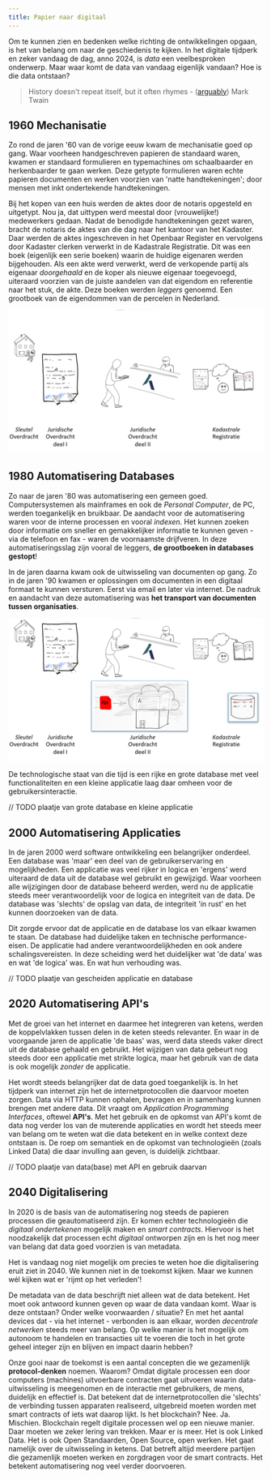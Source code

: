 ```yaml
---
title: Papier naar digitaal
---
```

Om te kunnen zien en bedenken welke richting de ontwikkelingen opgaan, is het van belang om naar de
geschiedenis te kijken. In het digitale tijdperk en zeker vandaag de dag, anno 2024, is _data_ een
veelbesproken onderwerp. Maar waar komt de data van vandaag eigenlijk vandaan? Hoe is die data
ontstaan?

> History doesn't repeat itself, but it often rhymes -
> ([arguably](https://quoteinvestigator.com/2014/01/12/history-rhymes/)) Mark Twain

## 1960 Mechanisatie

Zo rond de jaren '60 van de vorige eeuw kwam de mechanisatie goed op gang. Waar voorheen
handgeschreven papieren de standaard waren, kwamen er standaard formulieren en typemachines om
schaalbaarder en herkenbaarder te gaan werken. Deze getypte formulieren waren echte papieren
documenten en werken voorzien van 'natte handtekeningen'; door mensen met inkt ondertekende
handtekeningen.

Bij het kopen van een huis werden de aktes door de notaris opgesteld en uitgetypt. Nou ja, dat
uittypen werd meestal door (vrouwelijke!) medewerkers gedaan. Nadat de benodigde handtekeningen
gezet waren, bracht de notaris de aktes van die dag naar het kantoor van het Kadaster. Daar werden
de aktes ingeschreven in het Openbaar Register en vervolgens door Kadaster clerken verwerkt in de
Kadastrale Registratie. Dit was een boek (eigenlijk een serie boeken) waarin de huidige eigenaren
werden bijgehouden. Als een akte werd verwerkt, werd de verkopende partij als eigenaar _doorgehaald_
en de koper als nieuwe eigenaar toegevoegd, uiteraard voorzien van de juiste aandelen van dat
eigendom en referentie naar het stuk, de akte. Deze boeken werden _leggers_ genoemd. Een grootboek
van de eigendommen van de percelen in Nederland.

![1960 Vastgoed proces](../images/1960-vastgoed-proces.png)

## 1980 Automatisering Databases

Zo naar de jaren '80 was automatisering een gemeen goed. Computersystemen als mainframes en ook de
_Personal Computer_, de PC, werden toegankelijk en bruikbaar. De aandacht voor de automatisering
waren voor de interne processen en vooral _indexen_. Het kunnen zoeken door informatie om sneller en
gemakkelijker informatie te kunnen geven - via de telefoon en fax - waren de voornaamste drijfveren.
In deze automatiseringsslag zijn vooral de leggers, **de grootboeken in databases gestopt**!

In de jaren daarna kwam ook de uitwisseling van documenten op gang. Zo in de jaren '90 kwamen er
oplossingen om documenten in een digitaal formaat te kunnen versturen. Eerst via email en later via
internet. De nadruk en aandacht van deze automatisering was **het transport van documenten tussen
organisaties**.

![1980 Automatisering deel I](../images/1980-automatisering-deel1.png)

De technologische staat van die tijd is een rijke en grote database met veel functionaliteiten en
een kleine applicatie laag daar omheen voor de gebruikersinteractie.

// TODO plaatje van grote database en kleine applicatie

## 2000 Automatisering Applicaties

In de jaren 2000 werd software ontwikkeling een belangrijker onderdeel. Een database was 'maar' een
deel van de gebruikerservaring en mogelijkheden. Een applicatie was veel rijker in logica en
'ergens' werd uiteraard de data uit de database wel gebruikt en gewijzigd. Waar voorheen alle
wijzigingen door de database beheerd werden, werd nu de applicatie steeds meer verantwoordelijk voor
de logica en integriteit van de data. De database was 'slechts' de opslag van data, de integriteit
'in rust' en het kunnen doorzoeken van de data.

Dit zorgde ervoor dat de applicatie en de database los van elkaar kwamen te staan. De database had
duidelijke taken en technische performance-eisen. De applicatie had andere verantwoordelijkheden en
ook andere schalingsvereisten. In deze scheiding werd het duidelijker wat 'de data' was en wat 'de
logica' was. En wat hun verhouding was.

// TODO plaatje van gescheiden applicatie en database

## 2020 Automatisering API's

Met de groei van het internet en daarmee het integreren van ketens, werden de koppelvlakken tussen
delen in de keten steeds relevanter. En waar in de voorgaande jaren de applicatie 'de baas' was,
werd data steeds vaker direct uit de database gehaald en gebruikt. Het wijzigen van data gebeurt nog
steeds door een applicatie met strikte logica, maar het gebruik van de data is ook mogelijk _zonder_
de applicatie.

Het wordt steeds belangrijker dat de data goed toegankelijk is. In het tijdperk van internet zijn
het de internetprotocollen die daarvoor moeten zorgen. Data via HTTP kunnen ophalen, bevragen en in
samenhang kunnen brengen met andere data. Dit vraagt om _Application Programming Interfaces_,
oftewel **API's**. Met het gebruik en de opkomst van API's komt de data nog verder los van de
muterende applicaties en wordt het steeds meer van belang om te weten wat die data betekent en in
welke context deze ontstaan is. De roep om semantiek en de opkomst van technologieën (zoals Linked
Data) die daar invulling aan geven, is duidelijk zichtbaar.

// TODO plaatje van data(base) met API en gebruik daarvan

## 2040 Digitalisering

In 2020 is de basis van de automatisering nog steeds de papieren processen die geautomatiseerd zijn.
Er komen echter technologieën die _digitaal ondertekenen_ mogelijk maken en _smart contracts_.
Hiervoor is het noodzakelijk dat processen echt _digitaal_ ontworpen zijn en is het nog meer van
belang dat data goed voorzien is van metadata.

Het is vandaag nog niet mogelijk om precies te weten hoe die digitalisering eruit ziet in 2040. We kunnen niet in de toekomst kijken. Maar we kunnen wél kijken wat er 'rijmt op het verleden'!

De metadata van de data beschrijft niet alleen wat de data betekent. Het moet ook antwoord kunnen geven op waar de data vandaan komt. Waar is deze ontstaan? Onder welke voorwaarden / situatie? En met het aantal devices dat - via het internet - verbonden is aan elkaar, worden _decentrale netwerken_ steeds meer van belang. Op welke manier is het mogelijk om autonoom te handelen en transacties uit te voeren die toch in het grote geheel integer zijn en blijven en impact daarin hebben?

Onze gooi naar de toekomst is een aantal concepten die we gezamenlijk **protocol-denken** noemen.
Waarom? Omdat digitale processen een door computers (machines) uitvoerbare contracten gaat uitvoeren
waarin data-uitwisseling is meegenomen en de interactie met gebruikers, de mens, duidelijk en
effectief is. Dat betekent dat de internetprotocollen die 'slechts' de verbinding tussen apparaten
realiseerd, uitgebreid moeten worden met smart contracts of iets wat daarop lijkt. Is het
blockchain? Nee. Ja. Mischien. Blockchain regelt digitale processen wel op een nieuwe manier. Daar
moeten we zeker lering van trekken. Maar er is meer. Het is ook Linked Data. Het is ook Open
Standaarden, Open Source, open werken. Het gaat namelijk over de uitwisseling in ketens. Dat betreft
altijd meerdere partijen die gezamenlijk moeten werken en zorgdragen voor de smart contracts. Het
betekent automatisering nog veel verder doorvoeren.
